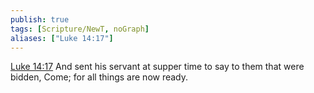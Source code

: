 ```yaml
---
publish: true
tags: [Scripture/NewT, noGraph]
aliases: ["Luke 14:17"]
---
```

[Luke 14:17](https://churchofjesuschrist.org/study/scriptures/nt/luke/14?lang=eng&id=p17#p17) And sent his servant at supper time to say to them that were bidden, Come; for all things are now ready.
